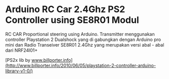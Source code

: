 # Arduino RC Car 2.4Ghz PS2 Controller using SE8R01 Modul
RC CAR Proportional steering using Arduino.
Transmitter menggunakan controller Playstation 2 Dualshock yang di gabungkan dengan Arduino pro mini dan Radio Transeiver SE8R01 2.4Ghz yang merupakan versi abal - abal dari NRF24l01+

[PS2x lib by www.billporter.info](http://www.billporter.info/2010/06/05/playstation-2-controller-arduino-library-v1-0/)
